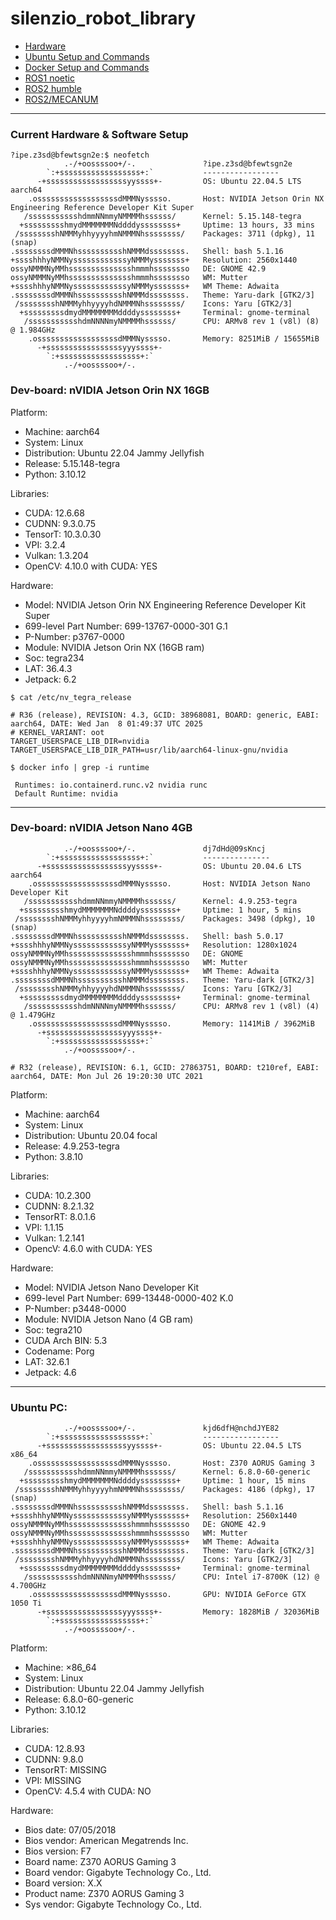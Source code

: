 # silenzio_robot_library


- [Hardware](HARDWARE/README.md)<br/>
- [Ubuntu Setup and Commands](LINUX/README.md)<br/>
- [Docker Setup and Commands](LINUX/Docker/README.md)<br/>
- [ROS1 noetic](ROS1/README.md)<br/>
- [ROS2 humble](ROS2/README.md)<br/>
- [ROS2/MECANUM](ROS2/MECANUM)<br/>

____

### Current Hardware & Software Setup


```
?ipe.z3sd@bfewtsgn2e:$ neofetch
            .-/+oossssoo+/-.               ?ipe.z3sd@bfewtsgn2e 
        `:+ssssssssssssssssss+:`           ----------------- 
      -+ssssssssssssssssssyyssss+-         OS: Ubuntu 22.04.5 LTS aarch64 
    .ossssssssssssssssssdMMMNysssso.       Host: NVIDIA Jetson Orin NX Engineering Reference Developer Kit Super 
   /ssssssssssshdmmNNmmyNMMMMhssssss/      Kernel: 5.15.148-tegra 
  +ssssssssshmydMMMMMMMNddddyssssssss+     Uptime: 13 hours, 33 mins 
 /sssssssshNMMMyhhyyyyhmNMMMNhssssssss/    Packages: 3711 (dpkg), 11 (snap) 
.ssssssssdMMMNhsssssssssshNMMMdssssssss.   Shell: bash 5.1.16 
+sssshhhyNMMNyssssssssssssyNMMMysssssss+   Resolution: 2560x1440 
ossyNMMMNyMMhsssssssssssssshmmmhssssssso   DE: GNOME 42.9 
ossyNMMMNyMMhsssssssssssssshmmmhssssssso   WM: Mutter 
+sssshhhyNMMNyssssssssssssyNMMMysssssss+   WM Theme: Adwaita 
.ssssssssdMMMNhsssssssssshNMMMdssssssss.   Theme: Yaru-dark [GTK2/3] 
 /sssssssshNMMMyhhyyyyhdNMMMNhssssssss/    Icons: Yaru [GTK2/3] 
  +sssssssssdmydMMMMMMMMddddyssssssss+     Terminal: gnome-terminal 
   /ssssssssssshdmNNNNmyNMMMMhssssss/      CPU: ARMv8 rev 1 (v8l) (8) @ 1.984GHz 
    .ossssssssssssssssssdMMMNysssso.       Memory: 8251MiB / 15655MiB 
      -+sssssssssssssssssyyyssss+-
        `:+ssssssssssssssssss+:`                                   
            .-/+oossssoo+/-.                                       
```

### Dev-board: nVIDIA Jetson Orin NX 16GB

Platform:
- Machine: aarch64
- System: Linux
- Distribution: Ubuntu 22.04 Jammy Jellyfish
- Release: 5.15.148-tegra
- Python: 3.10.12

Libraries:
- CUDA: 12.6.68
- CUDNN: 9.3.0.75
- TensorT: 10.3.0.30
- VPI: 3.2.4
- Vulkan: 1.3.204
- OpenCV: 4.10.0 with CUDA: YES

Hardware:
- Model: NVIDIA Jetson Orin NX Engineering Reference Developer Kit Super
- 699-level Part Number: 699-13767-0000-301 G.1
- P-Number: p3767-0000
- Module: NVIDIA Jetson Orin NX (16GB ram)
- Soc: tegra234
- LAT: 36.4.3
- Jetpack: 6.2

```
$ cat /etc/nv_tegra_release
```
```
# R36 (release), REVISION: 4.3, GCID: 38968081, BOARD: generic, EABI: aarch64, DATE: Wed Jan  8 01:49:37 UTC 2025
# KERNEL_VARIANT: oot
TARGET_USERSPACE_LIB_DIR=nvidia
TARGET_USERSPACE_LIB_DIR_PATH=usr/lib/aarch64-linux-gnu/nvidia
```
```
$ docker info | grep -i runtime
```

```
 Runtimes: io.containerd.runc.v2 nvidia runc
 Default Runtime: nvidia
```
__________

### Dev-board: nVIDIA Jetson Nano 4GB

```
            .-/+oossssoo+/-.               dj7dHd@09sKncj 
        `:+ssssssssssssssssss+:`           --------------- 
      -+ssssssssssssssssssyyssss+-         OS: Ubuntu 20.04.6 LTS aarch64 
    .ossssssssssssssssssdMMMNysssso.       Host: NVIDIA Jetson Nano Developer Kit 
   /ssssssssssshdmmNNmmyNMMMMhssssss/      Kernel: 4.9.253-tegra 
  +ssssssssshmydMMMMMMMNddddyssssssss+     Uptime: 1 hour, 5 mins 
 /sssssssshNMMMyhhyyyyhmNMMMNhssssssss/    Packages: 3498 (dpkg), 10 (snap) 
.ssssssssdMMMNhsssssssssshNMMMdssssssss.   Shell: bash 5.0.17 
+sssshhhyNMMNyssssssssssssyNMMMysssssss+   Resolution: 1280x1024 
ossyNMMMNyMMhsssssssssssssshmmmhssssssso   DE: GNOME 
ossyNMMMNyMMhsssssssssssssshmmmhssssssso   WM: Mutter 
+sssshhhyNMMNyssssssssssssyNMMMysssssss+   WM Theme: Adwaita 
.ssssssssdMMMNhsssssssssshNMMMdssssssss.   Theme: Yaru-dark [GTK2/3] 
 /sssssssshNMMMyhhyyyyhdNMMMNhssssssss/    Icons: Yaru [GTK2/3] 
  +sssssssssdmydMMMMMMMMddddyssssssss+     Terminal: gnome-terminal 
   /ssssssssssshdmNNNNmyNMMMMhssssss/      CPU: ARMv8 rev 1 (v8l) (4) @ 1.479GHz 
    .ossssssssssssssssssdMMMNysssso.       Memory: 1141MiB / 3962MiB 
      -+sssssssssssssssssyyyssss+-
        `:+ssssssssssssssssss+:`
            .-/+oossssoo+/-.
```

```
# R32 (release), REVISION: 6.1, GCID: 27863751, BOARD: t210ref, EABI: aarch64, DATE: Mon Jul 26 19:20:30 UTC 2021
```

Platform:
- Machine: aarch64
- System: Linux
- Distribution: Ubuntu 20.04 focal
- Release: 4.9.253-tegra
- Python: 3.8.10
  
Libraries:
- CUDA: 10.2.300
- CUDNN: 8.2.1.32
- TensorRT: 8.0.1.6
- VPI: 1.1.15
- Vulkan: 1.2.141
- OpencV: 4.6.0 with CUDA: YES

Hardware:
- Model: NVIDIA Jetson Nano Developer Kit
- 699-level Part Number: 699-13448-0000-402 K.0
- P-Number: p3448-0000
- Module: NVIDIA Jetson Nano (4 GB ram)
- Soc: tegra210
- CUDA Arch BIN: 5.3
- Codename: Porg
- LAT: 32.6.1
- Jetpack: 4.6

________________

### Ubuntu PC:

```
            .-/+oossssoo+/-.               kjd6dfH@nchdJYE82
        `:+ssssssssssssssssss+:`           ----------------- 
      -+ssssssssssssssssssyyssss+-         OS: Ubuntu 22.04.5 LTS x86_64 
    .ossssssssssssssssssdMMMNysssso.       Host: Z370 AORUS Gaming 3 
   /ssssssssssshdmmNNmmyNMMMMhssssss/      Kernel: 6.8.0-60-generic 
  +ssssssssshmydMMMMMMMNddddyssssssss+     Uptime: 1 hour, 15 mins 
 /sssssssshNMMMyhhyyyyhmNMMMNhssssssss/    Packages: 4186 (dpkg), 17 (snap) 
.ssssssssdMMMNhsssssssssshNMMMdssssssss.   Shell: bash 5.1.16 
+sssshhhyNMMNyssssssssssssyNMMMysssssss+   Resolution: 2560x1440 
ossyNMMMNyMMhsssssssssssssshmmmhssssssso   DE: GNOME 42.9 
ossyNMMMNyMMhsssssssssssssshmmmhssssssso   WM: Mutter 
+sssshhhyNMMNyssssssssssssyNMMMysssssss+   WM Theme: Adwaita 
.ssssssssdMMMNhsssssssssshNMMMdssssssss.   Theme: Yaru-dark [GTK2/3] 
 /sssssssshNMMMyhhyyyyhdNMMMNhssssssss/    Icons: Yaru [GTK2/3] 
  +sssssssssdmydMMMMMMMMddddyssssssss+     Terminal: gnome-terminal 
   /ssssssssssshdmNNNNmyNMMMMhssssss/      CPU: Intel i7-8700K (12) @ 4.700GHz 
    .ossssssssssssssssssdMMMNysssso.       GPU: NVIDIA GeForce GTX 1050 Ti 
      -+sssssssssssssssssyyyssss+-         Memory: 1828MiB / 32036MiB 
        `:+ssssssssssssssssss+:`
            .-/+oossssoo+/-.

```

Platform:
- Machine: ×86_64
- System: Linux
- Distribution: Ubuntu 22.04 Jammy Jellyfish
- Release: 6.8.0-60-generic
- Python: 3.10.12

Libraries:
- CUDA: 12.8.93
- CUDNN: 9.8.0
- TensorRT: MISSING
- VPI: MISSING
- OpenCV: 4.5.4 with CUDA: NO

Hardware:
- Bios date: 07/05/2018
- Bios vendor: American Megatrends Inc.
- Bios version: F7
- Board name: Z370 AORUS Gaming 3
- Board vendor: Gigabyte Technology Co., Ltd.
- Board version: X.X
- Product name: Z370 AORUS Gaming 3
- Sys vendor: Gigabyte Technology Co., Ltd.
